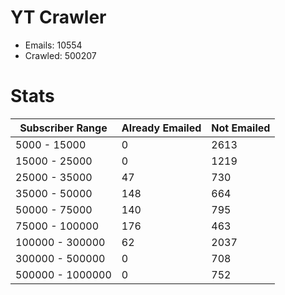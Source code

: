 # YT Crawler
- Emails: 10554
- Crawled: 500207

# Stats
| Subscriber Range  | Already Emailed | Not Emailed |
|-------|-------|-------|
| 5000 - 15000 | 0 | 2613 |
| 15000 - 25000 | 0 | 1219 |
| 25000 - 35000 | 47 | 730 |
| 35000 - 50000 | 148 | 664 |
| 50000 - 75000 | 140 | 795 |
| 75000 - 100000 | 176 | 463 |
| 100000 - 300000 | 62 | 2037 |
| 300000 - 500000 | 0 | 708 |
| 500000 - 1000000 | 0 | 752 |
